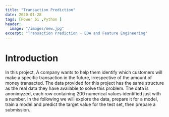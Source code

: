 ```yaml
---
title: "Transaction Prediction"
date: 2020-01-28
tags: [Power bi ,Python ]
header:
  image: "/images/new.jpg"
excerpt: "Transaction Prediction - EDA and Feature Engineering"
---
```

# Introduction
In this project, A company wants to help them identify which customers will make a specific transaction in the future, irrespective of the amount of money transacted. The data provided for this project has the same structure as the real data they have available to solve this problem.
The data is anonimyzed, each row containing 200 numerical values identified just with a number.
In the following we will explore the data, prepare it for a model, train a model and predict the target value for the test set, then prepare a submission.
